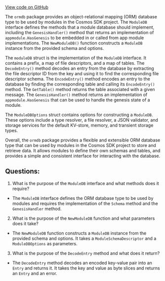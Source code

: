 [View code on GitHub](https://github.com/cosmos/cosmos-sdk.git/orm/model/ormdb/module.go)

The `ormdb` package provides an object-relational mapping (ORM) database type to be used by modules in the Cosmos SDK project. The `ModuleDB` interface defines the methods that a module database should implement, including the `GenesisHandler()` method that returns an implementation of `appmodule.HasGenesis` to be embedded in or called from app module implementations. The `NewModuleDB()` function constructs a `ModuleDB` instance from the provided schema and options. 

The `moduleDB` struct is the implementation of the `ModuleDB` interface. It contains a prefix, a map of file descriptors, and a map of tables. The `DecodeEntry()` method decodes an entry from the database by extracting the file descriptor ID from the key and using it to find the corresponding file descriptor schema. The `EncodeEntry()` method encodes an entry to the database by finding the corresponding table and calling its `EncodeEntry()` method. The `GetTable()` method returns the table associated with a given message. The `GenesisHandler()` method returns an implementation of `appmodule.HasGenesis` that can be used to handle the genesis state of a module.

The `ModuleDBOptions` struct contains options for constructing a `ModuleDB`. These options include a type resolver, a file resolver, a JSON validator, and storage services for the default KV-store, memory, and transient storage types.

Overall, the `ormdb` package provides a flexible and extensible ORM database type that can be used by modules in the Cosmos SDK project to store and retrieve data. It allows modules to define their own schemas and tables, and provides a simple and consistent interface for interacting with the database.
## Questions: 
 1. What is the purpose of the `ModuleDB` interface and what methods does it require?
- The `ModuleDB` interface defines the ORM database type to be used by modules and requires the implementation of the `Schema` method and the `GenesisHandler` method.

2. What is the purpose of the `NewModuleDB` function and what parameters does it take?
- The `NewModuleDB` function constructs a `ModuleDB` instance from the provided schema and options. It takes a `ModuleSchemaDescriptor` and a `ModuleDBOptions` as parameters.

3. What is the purpose of the `DecodeEntry` method and what does it return?
- The `DecodeEntry` method decodes an encoded key-value pair into an `Entry` and returns it. It takes the key and value as byte slices and returns an `Entry` and an error.